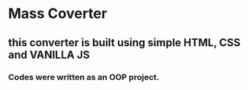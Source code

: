 # Mass Coverter
## this converter is built using simple HTML, CSS  and VANILLA JS
### Codes were written as an OOP project.